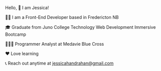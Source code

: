 Hello, 👋 I am Jessica!

👩🏽‍ I am a Front-End Developer based in Fredericton NB

🎓 Graduate from Juno College Technology Web Development Immersive Bootcamp

👩🏽‍💻 Programmer Analyst at Medavie Blue Cross

❤️ Love learning 

📞 Reach out anytime at jessicahandrahan@gmail.com


